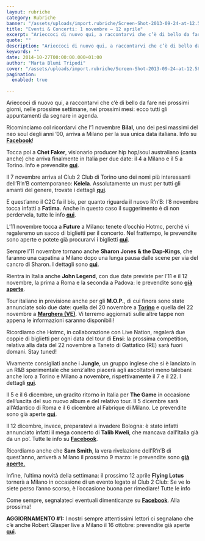 ```yaml
---
layout: rubriche
category: Rubriche
banner: "/assets/uploads/import.rubriche/Screen-Shot-2013-09-24-at-12.58.22-AM.png"
title: "Eventi & Concerti: 1 novembre – 12 aprile"
excerpt: "Arieccoci di nuovo qui, a raccontarvi che c’è di bello da fare nei prossimi giorni, nelle prossime settimane, nei prossimi mesi: ecco tutti gli appuntamenti da segnare in agenda. Ricominciamo col ricordarvi che l’1 novembre Bilal, uno dei pesi massimi del neo soul degli anni ’00, arriva a Milano per la sua unica data italiana. Info su Facebook! [&hellip"
quote: ""
description: "Arieccoci di nuovo qui, a raccontarvi che c’è di bello da fare nei prossimi giorni, nelle prossime settimane, nei prossimi mesi: ecco tutti gli appuntamenti da segnare in agenda. Ricominciamo col ricordarvi che l’1 novembre Bilal, uno dei pesi massimi del neo soul degli anni ’00, arriva a Milano per la sua unica data italiana. Info su Facebook! [&hellip"
keywords: ""
date: 2014-10-27T00:00:00.000+01:00
author: "Marta Blumi Tripodi"
cover: "/assets/uploads/import.rubriche/Screen-Shot-2013-09-24-at-12.58.22-AM.png"
pagination:
  enabled: true

---
```


[](https://hotmc.com/wp-content/uploads/2014/10/Screen-Shot-2013-09-24-at-12.58.22-AM.png)

Arieccoci di nuovo qui, a raccontarvi che c’è di bello da fare nei prossimi giorni, nelle prossime settimane, nei prossimi mesi: ecco tutti gli appuntamenti da segnare in agenda.

Ricominciamo col ricordarvi che l’1 novembre **Bilal**, uno dei pesi massimi del neo soul degli anni ’00, arriva a Milano per la sua unica data italiana. Info su [**Facebook**](https://www.facebook.com/events/381474888685318/ "https://www.facebook.com/events/381474888685318/")!

Tocca poi a **Chet Faker**, visionario producer hip hop/soul australiano (canta anche) che arriva finalmente in Italia per due date: il 4 a Milano e il 5 a Torino. Info e prevendite [**qui**](http://www.vivoconcerti.com/artisti/chet-faker "http://www.vivoconcerti.com/artisti/chet-faker").

Il 7 novembre arriva al Club 2 Club di Torino uno dei nomi più interessanti dell’R’n’B contemporaneo: **Kelela**. Assolutamente un must per tutti gli amanti del genere, trovate i dettagli [**qui**](http://clubtoclub.it/2014-it/artist/kelela/ "http://clubtoclub.it/2014-it/artist/kelela/").

E quest’anno il C2C fa il bis, per quanto riguarda il nuovo R’n’B: l’8 novembre tocca infatti a **Fatima**. Anche in questo caso il suggerimento è di non perdervela, tutte le info [**qui**](http://clubtoclub.it/2014-it/artist/fatima-the-eglo-live-band/ "http://clubtoclub.it/2014-it/artist/fatima-the-eglo-live-band/").

L’11 novembre tocca a **Future** a Milano: tenete d’occhio Hotmc, perché vi regaleremo un sacco di biglietti per il concerto. Nel frattempo, le prevendite sono aperte e potete già procurarvi i biglietti [**qui**](http://www.ticketone.it/biglietti-future.html?affiliate=ITT&doc=artistPages%2Ftickets&fun=artist&action=tickets&erid=1218957&xtcr=1&xtmc=Future&xtnp=1 "http://www.ticketone.it/biglietti-future.html?affiliate=ITT&doc=artistPages%2Ftickets&fun=artist&action=tickets&erid=1218957&xtcr=1&xtmc=Future&xtnp=1").

Sempre l’11 novembre tornano anche **Sharon Jones & the Dap-Kings**, che faranno una capatina a Milano dopo una lunga pausa dalle scene per via del cancro di Sharon. I dettagli sono [**qui**](https://www.facebook.com/dnaconcertieproduzioni/photos/a.185137644864810.40950.141382855906956/752195684825667/?type=1 "https://www.facebook.com/dnaconcertieproduzioni/photos/a.185137644864810.40950.141382855906956/752195684825667/?type=1").

Rientra in Italia anche **John Legend**, con due date previste per l’11 e il 12 novembre, la prima a Roma e la seconda a Padova: le prevendite sono [**già aperte**](http://www.ticketone.it/biglietti-john-legend.html?affiliate=ITT&doc=artistPages%2Ftickets&fun=artist&action=tickets&kuid=460706 "http://www.ticketone.it/biglietti-john-legend.html?affiliate=ITT&doc=artistPages%2Ftickets&fun=artist&action=tickets&kuid=460706").

Tour italiano in previsione anche per gli **M.O.P.**, di cui finora sono state annunciate solo due date: quella del 20 novembre a **[Torino](https://www.facebook.com/events/285392024991835/?ref=22 "https://www.facebook.com/events/285392024991835/?ref=22")** e quella del 22 novembre a [**Marghera (VE)**](http://www.musicclub.eu/locali/17172/centro-sociale-rivolta "http://www.musicclub.eu/locali/17172/centro-sociale-rivolta"). Vi terremo aggiornati sulle altre tappe non appena le informazioni saranno disponibili!

Ricordiamo che Hotmc, in collaborazione con Live Nation, regalerà due coppie di biglietti per ogni data del tour di **Ensi**: la prossima competition, relativa alla data del 22 novembre a Taneto di Gattatico (RE) sarà fuori domani. Stay tuned!

Vivamente consigliati anche i **Jungle**, un gruppo inglese che si è lanciato in un R&B sperimentale che senz’altro piacerà agli ascoltatori meno talebani: anche loro a Torino e Milano a novembre, rispettivamente il 7 e il 22\. I dettagli [**qui**](http://www.vivoconcerti.com/artisti/jungle "http://www.vivoconcerti.com/artisti/jungle").

Il 5 e il 6 dicembre, un gradito ritorno in Italia per **The Game** in occasione dell’uscita del suo nuovo album e del relativo tour. Il 5 dicembre sarà all’Atlantico di Roma e il 6 dicembre al Fabrique di Milano. Le prevendite sono già aperte [**qui**](http://www.ticketone.it/tickets.html?affiliate=IGA&doc=erdetaila&fun=erdetail&erid=666730&includeOnlybookable=true&gclid=CjwKEAjw2reiBRCaobK3udOj-Q4SJACXWyYmC9UNESASHXamyEE17OI-HYZzOu55cgK6bNTJV3iUrhoCodbw%5FwcB "http://www.ticketone.it/tickets.html?affiliate=IGA&doc=erdetaila&fun=erdetail&erid=666730&includeOnlybookable=true&gclid=CjwKEAjw2reiBRCaobK3udOj-Q4SJACXWyYmC9UNESASHXamyEE17OI-HYZzOu55cgK6bNTJV3iUrhoCodbw_wcB").

Il 12 dicembre, invece, preparatevi a invadere Bologna: è stato infatti annunciato infatti il mega concerto di **Talib Kweli**, che mancava dall’Italia già da un po’. Tutte le info su [**Facebook**](https://www.facebook.com/events/774544435942565 "https://www.facebook.com/events/774544435942565").

Ricordiamo anche che **Sam Smith**, la vera rivelazione dell’R’n’B di quest’anno, arriverà a Milano il prossimo 9 marzo: le prevendite sono [**già aperte.**](http://www.ticketone.it/biglietti.html?affiliate=ITT&fun=search&action=search&doc=search%2Fsearch&detailadoc=erdetaila&detailbdoc=evdetailb&kudoc=artist&sort%5Fby=score&sort%5Fdirection=desc&fuzzy=yes&suchbegriff=Sam+Smith "http://www.ticketone.it/biglietti.html?affiliate=ITT&fun=search&action=search&doc=search%2Fsearch&detailadoc=erdetaila&detailbdoc=evdetailb&kudoc=artist&sort_by=score&sort_direction=desc&fuzzy=yes&suchbegriff=Sam+Smith")

Infine, l’ultima novità della settimana: il prossimo 12 aprile **Flying Lotus** tornerà a Milano in occasione di un evento legato al Club 2 Club: Se ve lo siete perso l’anno scorso, è l’occasione buona per rimediare! Tutte le info

Come sempre, segnalateci eventuali dimenticanze su [**Facebook**](https://www.facebook.com/hotmcmag "http://www.facebook.com/hotmcmag"). Alla prossima!

**AGGIORNAMENTO #1:** I nostri sempre attentissimi lettori ci segnalano che c’è anche Robert Glasper live a Milano il 16 ottobre: prevendite già aperte [**qui**](http://www.ticketone.it/robert-glasper-jason-moran-duo-biglietti-milano.html?affiliate=ITT&doc=artistPages/tickets&fun=artist&action=tickets&key=1268586$4296717 "http://www.ticketone.it/robert-glasper-jason-moran-duo-biglietti-milano.html?affiliate=ITT&doc=artistPages/tickets&fun=artist&action=tickets&key=1268586$4296717").